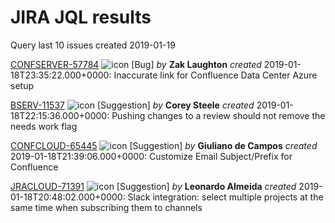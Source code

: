 # JIRA JQL results 
 Query last 10 issues created 2019-01-19
 
[CONFSERVER-57784](https://jira.atlassian.com/browse/CONFSERVER-57784) ![icon](https://jira.atlassian.com/secure/viewavatar?size=xsmall&avatarId=51493&avatarType=issuetype "JIRA icon") [Bug] _by_ **Zak Laughton** _created_ 2019-01-18T23:35:22.000+0000: Inaccurate link for Confluence Data Center Azure setup 
 
 [BSERV-11537](https://jira.atlassian.com/browse/BSERV-11537) ![icon](https://jira.atlassian.com/secure/viewavatar?size=xsmall&avatarId=51505&avatarType=issuetype "JIRA icon") [Suggestion] _by_ **Corey Steele** _created_ 2019-01-18T22:15:36.000+0000: Pushing changes to a review should not remove the needs work flag 
 
 [CONFCLOUD-65445](https://jira.atlassian.com/browse/CONFCLOUD-65445) ![icon](https://jira.atlassian.com/secure/viewavatar?size=xsmall&avatarId=51505&avatarType=issuetype "JIRA icon") [Suggestion] _by_ **Giuliano de Campos** _created_ 2019-01-18T21:39:06.000+0000: Customize Email Subject/Prefix for Confluence 
 
 [JRACLOUD-71391](https://jira.atlassian.com/browse/JRACLOUD-71391) ![icon](https://jira.atlassian.com/secure/viewavatar?size=xsmall&avatarId=51505&avatarType=issuetype "JIRA icon") [Suggestion] _by_ **Leonardo Almeida** _created_ 2019-01-18T20:48:02.000+0000: Slack integration: select multiple projects at the same time when subscribing them to channels 
 
 